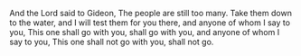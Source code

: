 And the Lord said to Gideon, The people are still too many. Take them down to the water, and I will test them for you there, and anyone of whom I say to you, This one shall go with you, shall go with you, and anyone of whom I say to you, This one shall not go with you, shall not go.
